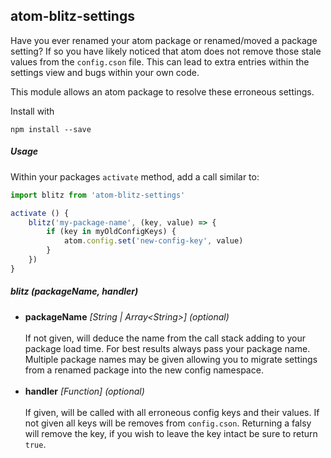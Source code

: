 ## atom-blitz-settings

Have you ever renamed your atom package or renamed/moved a package setting? If so
you have likely noticed that atom does not remove those stale values from the `config.cson`
file. This can lead to extra entries within the settings view and bugs within your own code.

This module allows an atom package to resolve these erroneous settings.

Install with
```
npm install --save
```

##### Usage

Within your packages `activate` method, add a call similar to:
```js
import blitz from 'atom-blitz-settings'

activate () {
    blitz('my-package-name', (key, value) => {
        if (key in myOldConfigKeys) {
            atom.config.set('new-config-key', value)
        }
    })
}
```

##### blitz (packageName, handler)
* <b>packageName</b> <i>[String | Array&lt;String>] (optional)</i><br>  
If not given, will deduce the name from the call stack adding to your package load time. For
best results always pass your package name. Multiple package names may be given allowing you
to migrate settings from a renamed package into the new config namespace.<br><br>
* <b>handler</b> <i>[Function] (optional)</i><br>  
If given, will be called with all erroneous config keys and their values. If not given all keys
will be removes from `config.cson`. Returning a falsy will remove the key, if you wish to leave
the key intact be sure to return `true`.
